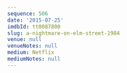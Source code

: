 ```yaml
---
sequence: 506
date: '2015-07-25'
imdbId: tt0087800
slug: a-nightmare-on-elm-street-1984
venue: null
venueNotes: null
medium: Netflix
mediumNotes: null
---
```


